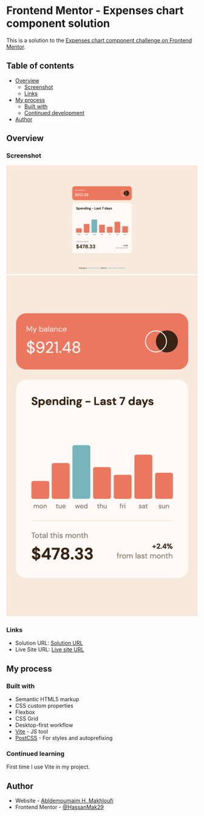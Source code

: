 # Frontend Mentor - Expenses chart component solution

This is a solution to the [Expenses chart component challenge on Frontend Mentor](https://www.frontendmentor.io/challenges/expenses-chart-component-e7yJBUdjwt).

## Table of contents

- [Overview](#overview)
  - [Screenshot](#screenshot)
  - [Links](#links)
- [My process](#my-process)
  - [Built with](#built-with)
  - [Continued development](#continued-development)
- [Author](#author)

## Overview

### Screenshot

![](./screenshots/screenshot.jpg)
![](./screenshots/screenshot-mobile.jpg)

### Links

- Solution URL: [Solution URL](https://github.com/HassanMak29/frontend-mentor-expenses-chart-component)
- Live Site URL: [Live site URL](https://frontend-mentor-expenses-chart-hassan.netlify.app/)

## My process

### Built with

- Semantic HTML5 markup
- CSS custom properties
- Flexbox
- CSS Grid
- Desktop-first workflow
- [Vite](https://vitejs.dev//) - JS tool
- [PostCSS](https://postcss.org/) - For styles and autoprefixing

### Continued learning

First time I use Vite in my project.

## Author

- Website - [Abldemoumaim H. Makhloufi](https://www.makhloufi.me)
- Frontend Mentor - [@HassanMak29](https://www.frontendmentor.io/profile/HassanMak29)
